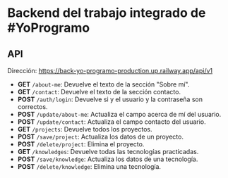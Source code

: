 # Backend del trabajo integrado de #YoProgramo

## API

Dirección: https://back-yo-programo-production.up.railway.app/api/v1

- **GET** `/about-me`: Devuelve el texto de la sección "Sobre mí".
- **GET** `/contact`: Devuelve el texto de la sección contacto.
- **POST** `/auth/login`: Devuelve si y el usuario y la contraseña son correctos.
- **POST** `/update/about-me`: Actualiza el campo acerca de mí del usuario.
- **POST** `/update/contact`: Actualiza el campo contacto del usuario.
- **GET** `/projects`: Devuelve todos los proyectos.
- **POST** `/save/project`: Actualiza los datos de un proyecto.
- **POST** `/delete/project`: Elimina el proyecto.
- **GET** `/knowledges`: Devuelve todas las tecnologías practicadas.
- **POST** `/save/knowledge`: Actualiza los datos de una tecnología.
- **POST** `/delete/knowledge`: Elimina una tecnología.
